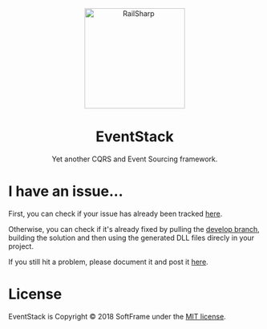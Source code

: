 <link rel="stylesheet" href="https://use.fontawesome.com/releases/v5.8.1/css/all.css">
<link rel="stylesheet" href="assets/styles/homepage.css">
<div class="banner">
    <div class="banner-content">
        <div class="container-fluid">
            <div class="row">
                <div class="banner-img col-md-3 col-md-offset-1" align="center">
                    <img alt="RailSharp" src="https://i.imgur.com/tHEZLhM.png" height="200px" class="img-responsive">
                </div>
                <div class="banner-txt col-md-7">
                    <h1 align="center">EventStack</h1>
                    <p align="center">
                        Yet another CQRS and Event Sourcing framework.
                    </p>
                    <p align="center">
                        <!-- <a href="https://dev.azure.com/SoftFrame/RailSharp/_release?definitionId=2&_a=deployments">
                            <img alt="Azure DevOps releases" src="https://img.shields.io/azure-devops/release/softframe/c8394a74-6f1e-441d-8ef1-8a1845f52445/2/5.svg?style=flat-square">
                        </a>
                        <a href="https://dev.azure.com/SoftFrame/RailSharp/_build/latest?definitionId=2&branchName=develop">
                            <img alt="Azure DevOps builds" src="https://img.shields.io/azure-devops/build/softframe/c8394a74-6f1e-441d-8ef1-8a1845f52445/2/develop.svg?style=flat-square">
                        </a>
                        <a href="https://dev.azure.com/SoftFrame/RailSharp/_build/latest?definitionId=2&branchName=develop">
                            <img alt="Azure DevOps tests" src="https://img.shields.io/azure-devops/tests/softframe/railsharp/2/develop.svg?style=flat-square">
                        </a>
                        <a href="https://dev.azure.com/SoftFrame/RailSharp/_build/latest?definitionId=2&branchName=develop">
                            <img alt="Azure DevOps coverage" src="https://img.shields.io/azure-devops/coverage/softframe/railsharp/2/develop.svg?style=flat-square">
                        </a>
                        <a href="https://www.nuget.org/packages/RailSharp">
                            <img alt="Nuget" src="https://img.shields.io/nuget/v/railsharp.svg?style=flat-square">
                        </a>
                        <a href="https://www.nuget.org/packages/RailSharp">
                            <img alt="Nuget (with prereleases)" src="https://img.shields.io/nuget/vpre/railsharp.svg?label=nuget%20%28with%20prereleases%29">
                        </a>
                        <a href="https://www.nuget.org/packages/RailSharp">
                            <img alt="Nuget downloads" src="https://img.shields.io/nuget/dt/railsharp.svg?style=flat-square">
                        </a>
                        <a href="https://github.com/softframe/railsharp/blob/master/LICENSE">
                            <img alt="License" src="https://img.shields.io/github/license/softframe/railsharp.svg?style=flat-square">
                        </a> -->
                    </p>
                    <p align="center">
                        <!-- <b>Quick links:</b>
                        <span><a href="https://softframe.github.io/railsharp/articles/getting-started.html">Getting Started</a>,</span>
                        <span class="hidden"><a href="https://softframe.github.io/railsharp">Docs</a>,</span>
                        <span><a href="https://softframe.github.io/railsharp/api/RailSharp.html">API</a></span> -->
                    </p>
                </div>
            </div>
        </div>
    </div>
    <a href="https://github.com/softframe/eventstack" target="_blank" class="banner-btn btn btn-primary"><i></i><span></span></a>
</div>

<!-- # What is EventStack? -->

<!-- # How do I get started? -->

<!-- # How do I install it?

First, [install NuGet][nuget-install-url].  Then, install the NuGet package avalaible at [nuget.org][nuget-pkg-url] using the dotnet CLI:

```bash
dotnet add package EventStack
``` -->

# I have an issue...

First, you can check if your issue has already been tracked [here][issues-url].

Otherwise, you can check if it's already fixed by pulling the [develop branch][develop-branch-url], building the solution and then using the generated DLL files direcly in your project.

If you still hit a problem, please document it and post it [here][new-issue-url].

# License

EventStack is Copyright © 2018 SoftFrame under the [MIT license][license-url].

<!-- Resources: -->
[api-doc-url]: https://softframe.github.io/eventstack/api/EventStack.html
[develop-branch-url]: https://github.com/softframe/eventstack/tree/develop
[issues-url]: https://github.com/softframe/eventstack/issues
[license-url]: https://github.com/softframe/eventstack/blob/master/LICENSE
[new-issue-url]: https://github.com/softframe/eventstack/issues/new
[nuget-pkg-url]: https://www.nuget.org/packages/EventStack
[nuget-install-url]: http://docs.nuget.org/docs/start-here/installing-nuget
[unit-tests-url]: https://github.com/softframe/eventstack/tree/develop/src/RailSharp.Tests